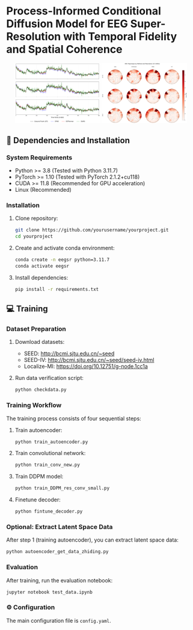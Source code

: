 # Process-Informed Conditional Diffusion Model for EEG Super-Resolution with Temporal Fidelity and Spatial Coherence

<p align="center">

<img src="images/reconstructed_data_SEED.png" alt="Reconstructed data for SEED" width="45%">

<img src="images/topomap_SEED.png" alt="Topomap for SEED" width="45%">

</p>

## :wrench: Dependencies and Installation

### System Requirements
- Python >= 3.8 (Tested with Python 3.11.7)
- PyTorch >= 1.10 (Tested with PyTorch 2.1.2+cu118)
- CUDA >= 11.8 (Recommended for GPU acceleration)
- Linux (Recommended)

### Installation
1. Clone repository:
   ```bash
   git clone https://github.com/yourusername/yourproject.git
   cd yourproject
   ```

2. Create and activate conda environment:
   ```bash
   conda create -n eegsr python=3.11.7
   conda activate eegsr
   ```

3. Install dependencies:
   ```bash
   pip install -r requirements.txt
   ```

## :computer: Training

### Dataset Preparation
1. Download datasets:
   - SEED: http://bcmi.sjtu.edu.cn/~seed
   - SEED-IV: http://bcmi.sjtu.edu.cn/~seed/seed-iv.html
   - Localize-MI: https://doi.org/10.12751/g-node.1cc1a

2. Run data verification script:
   ```bash
   python checkdata.py
   ```

### Training Workflow
The training process consists of four sequential steps:

1. Train autoencoder:
   ```bash
   python train_autoencoder.py
   ```

2. Train convolutional network:
   ```bash
   python train_conv_new.py
   ```

3. Train DDPM model:
   ```bash
   python train_DDPM_res_conv_small.py
   ```

4. Finetune decoder:
   ```bash
   python fintune_decoder.py
   ```

### Optional: Extract Latent Space Data
After step 1 (training autoencoder), you can extract latent space data:
```bash
python autoencoder_get_data_zhiding.py
```

### Evaluation
After training, run the evaluation notebook:
```bash
jupyter notebook test_data.ipynb
```

### :gear: Configuration
The main configuration file is `config.yaml`.
